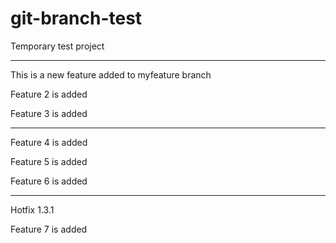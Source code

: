 # git-branch-test
Temporary test project
**********************

This is a new feature added to myfeature branch

Feature 2 is added

Feature 3 is added

**********************
Feature 4 is added

Feature 5 is added

Feature 6 is added

**********************
Hotfix 1.3.1

Feature 7 is added